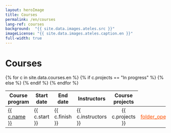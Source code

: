 ```yaml
---
layout: heroImage
title: Courses
permalink: /en/courses
lang-ref: courses
background:  "{{ site.data.images.ateles.src }}"
imageLicense: "{{ site.data.images.ateles.caption.en }}"
full-width: true
---
```


<link href="https://fonts.googleapis.com/css2?family=Material+Symbols+Outlined:wght@100&icon_names=folder_open" rel="stylesheet" />

# Courses

<table>
  <thead>
    <tr>
      <th>Course program</th>
      <th style="text-align: center;">Start date</th>
      <th style="text-align: center;">End date</th>
      <th>Instructors</th>
      <th style="text-align: center;">Course projects</th>
    </tr>
  </thead>
  <tbody>
    {% for c in site.data.courses.en %}
    <tr>
      <td><a href="{{ c.program }}">{{ c.name }}</a></td>
      <td>{{ c.start }}</td>
      <td>{{ c.finish }}</td>
      <td>{{ c.instructors }}</td>
      {% if c.projects == "In progress" %}
        <td style="text-align: center;">{{ c.projects }}</td>
      {% else %}
        <td style="text-align: center;">
            <a
              href="{{ c.projects }}"
              class="material-symbols-outlined"
              style="color: #ff5100;"
            >
                folder_open
            </a>
        </td>
      {% endif %}
    </tr>
    {% endfor %}
  </tbody>
</table>